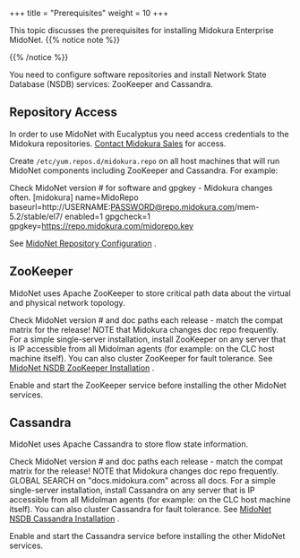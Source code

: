 +++
title = "Prerequisites"
weight = 10
+++

This topic discusses the prerequisites for installing Midokura Enterprise MidoNet.
{{% notice note %}}

{{% /notice %}}


You need to configure software repositories and install Network State Database (NSDB) services: ZooKeeper and Cassandra. 


## Repository Access
In order to use MidoNet with Eucalyptus you need access credentials to the Midokura repositories. [Contact Midokura Sales](mailto:sales@midokura.com) for access. 

Create `/etc/yum.repos.d/midokura.repo` on all host machines that will run MidoNet components including ZooKeeper and Cassandra. For example: 

Check MidoNet version # for software and gpgkey - Midokura changes often. 
    [midokura]
    name=MidoRepo
    baseurl=http://USERNAME:PASSWORD@repo.midokura.com/mem-5.2/stable/el7/
    enabled=1
    gpgcheck=1
    gpgkey=https://repo.midokura.com/midorepo.key

See [MidoNet Repository Configuration](http://docs.midokura.com/docs/v5.2/en/quick-start-guide/rhel-7_kilo-rdo/content/_repository_configuration.html) . 


## ZooKeeper
MidoNet uses Apache ZooKeeper to store critical path data about the virtual and physical network topology. 

Check MidoNet version # and doc paths each release - match the compat matrix for the release! NOTE that Midokura changes doc repo frequently. For a simple single-server installation, install ZooKeeper on any server that is IP accessible from all Midolman agents (for example: on the CLC host machine itself). You can also cluster ZooKeeper for fault tolerance. See [MidoNet NSDB ZooKeeper Installation](http://docs.midokura.com/docs/v5.2/en/quick-start-guide/rhel-7_kilo-rdo/content/_zookeeper_installation.html) . 

Enable and start the ZooKeeper service before installing the other MidoNet services. 


## Cassandra
MidoNet uses Apache Cassandra to store flow state information. 

Check MidoNet version # and doc paths each release - match the compat matrix for the release! NOTE that Midokura changes doc repo frequently. GLOBAL SEARCH on "docs.midokura.com" across all docs. For a simple single-server installation, install Cassandra on any server that is IP accessible from all Midolman agents (for example: on the CLC host machine itself). You can also cluster Cassandra for fault tolerance. See [MidoNet NSDB Cassandra Installation](http://docs.midokura.com/docs/v5.2/en/quick-start-guide/rhel-7_kilo-rdo/content/_cassandra_installation.html) . 

Enable and start the Cassandra service before installing the other MidoNet services. 

